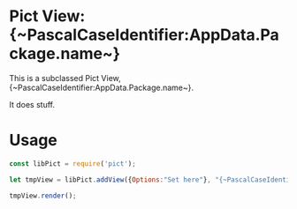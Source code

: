 # Pict View: {~PascalCaseIdentifier:AppData.Package.name~}

This is a subclassed Pict View, {~PascalCaseIdentifier:AppData.Package.name~}.

It does stuff.

# Usage

```js
const libPict = require('pict');

let tmpView = libPict.addView({Options:"Set here"}, "{~PascalCaseIdentifier:AppData.Package.name~}-Hash", require({~Data:AppData.Package.name~}));

tmpView.render();
```